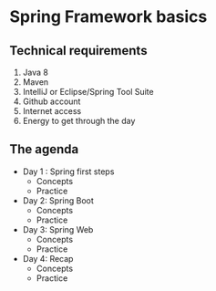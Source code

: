 # Spring Framework basics

## Technical requirements

1. Java 8
2. Maven
3. IntelliJ or Eclipse/Spring Tool Suite
4. Github account
5. Internet access
6. Energy to get through the day

## The agenda

* Day 1 : Spring first steps
  * Concepts
  * Practice
* Day 2: Spring Boot
  * Concepts
  * Practice
* Day 3: Spring Web
  * Concepts
  * Practice
* Day 4: Recap
  * Concepts
  * Practice
